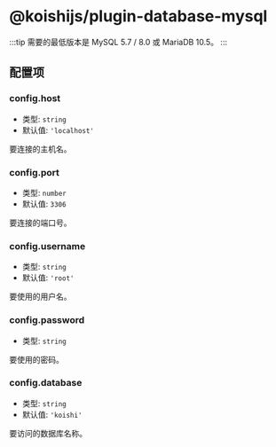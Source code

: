 # @koishijs/plugin-database-mysql

:::tip
需要的最低版本是 MySQL 5.7 / 8.0 或 MariaDB 10.5。
:::

## 配置项

### config.host

- 类型: `string`
- 默认值: `'localhost'`

要连接的主机名。

### config.port

- 类型: `number`
- 默认值: `3306`

要连接的端口号。

### config.username

- 类型: `string`
- 默认值: `'root'`

要使用的用户名。

### config.password

- 类型: `string`

要使用的密码。

### config.database

- 类型: `string`
- 默认值: `'koishi'`

要访问的数据库名称。
